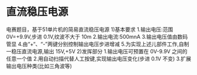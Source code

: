 # 直流稳压电源
电赛题目，基于51单片机的简易直流稳压电源
1)基本要求
1.输出电压:范围 0V=+9.9V,步进 0.1V,纹波不大于 10m
2.输出电流:500mnA 
3.输出电压值由数码管显
4.由“+“、“-”两键分别控制输出电压步进增减
5.为实现上述儿部件工作,自制一稳压直流电源,输出 15V,+5V
2)发挥部分
1.输出电压可预置在 0V-9.9V 之间的任意一个值
2.用自动扫描代替人工按键,实现输出电压变化(步进 0.1V 不变)
3.扩展输出电压种类(比如三角波等)
